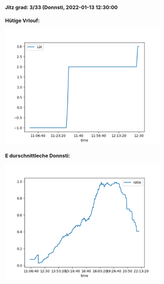 ### Jitz grad: 3/33 (Donnsti, 2022-01-13 12:30:00

### Hütige Vrlouf:
![Graph](Today.png)

### E durschnittleche Donnsti:
![Graph](Donnsti.png)